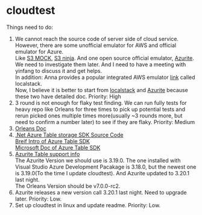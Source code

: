 # cloudtest
Things need to do:

1. We cannot reach the source code of server side of cloud service. However, there are some unofficial emulator for AWS and official emulator for Azure.  
Like [S3 MOCK](https://github.com/adobe/S3Mock#implemented-s3-apis), [S3 ninja](https://github.com/scireum/s3ninja). And one open source official emulator, [Azurite](https://github.com/Azure/Azurite#https-setup). We need to investigate them later. And I need to have a meeting with yinfang to discuss it and get helps.  
In addition: Anna provides a popular integrated AWS emulator [link](https://github.com/localstack/localstack) called localstack.  
Now, I believe it is better to start from [localstack](https://github.com/localstack/localstack) and [Azurite](https://github.com/Azure/Azurite#https-setup) because these two have detailed doc.  Priority: High  
2. 3 round is not enough for flaky test finding. We can run fully tests for heavy repo like Orleans for three times to pick up potential tests and rerun picked ones multiple times more(usually ~3 rounds more, but need to confirm a number later) to see if they are flaky. Priority: Medium
3. [Orleans Doc](https://learn.microsoft.com/en-us/dotnet/orleans/overview)   
4. [.Net Azure Table storage SDK Source Code](https://github.com/Azure/azure-sdk-for-net/tree/main/sdk/tables)  
[Breif Intro of Azure Table SDK](https://www.nuget.org/packages/Azure.Data.Tables/)  
[Microsoft Doc of Azure Table SDK](https://learn.microsoft.com/en-us/azure/cosmos-db/table/support?toc=https%3A%2F%2Flearn.microsoft.com%2Fen-us%2Fazure%2Fstorage%2Ftables%2Ftoc.json&bc=https%3A%2F%2Flearn.microsoft.com%2Fen-us%2Fazure%2Fbread%2Ftoc.json) 
5. [Azurite Table support info](https://github.com/Azure/Azurite/wiki/Azurite-V3-Table)   
The Azurite Version we should use is 3.19.0. The one installed with Visual Studio Azure Development Pacakage is 3.18.0, but the newest one is 3.19.0(To the time I update cloudtest). And Azurite updated to 3.20.1 last night.  
The Orleans Version should be v7.0.0-rc2.  
6. Azurite releases a new version call 3.20.1 last night. Need to upgrade later. Priority: Low.  
7. Set up cloudtest in linux and update readme. Priority: Low.
